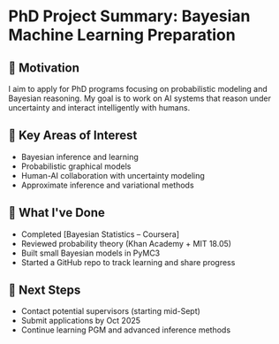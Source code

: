 # PhD Project Summary: Bayesian Machine Learning Preparation

## 🎯 Motivation

I aim to apply for PhD programs focusing on probabilistic modeling and Bayesian reasoning. My goal is to work on AI systems that reason under uncertainty and interact intelligently with humans.

## 🧠 Key Areas of Interest

- Bayesian inference and learning
- Probabilistic graphical models
- Human-AI collaboration with uncertainty modeling
- Approximate inference and variational methods

## 🧪 What I've Done

- Completed [Bayesian Statistics – Coursera]
- Reviewed probability theory (Khan Academy + MIT 18.05)
- Built small Bayesian models in PyMC3
- Started a GitHub repo to track learning and share progress

## 📝 Next Steps

- Contact potential supervisors (starting mid-Sept)
- Submit applications by Oct 2025
- Continue learning PGM and advanced inference methods
